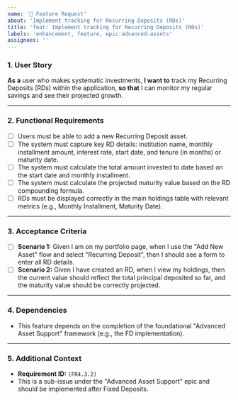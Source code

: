 ```yaml
---
name: '🚀 Feature Request'
about: 'Implement tracking for Recurring Deposits (RDs)'
title: 'feat: Implement tracking for Recurring Deposits (RDs)'
labels: 'enhancement, feature, epic:advanced-assets'
assignees: ''
---
```


### 1. User Story

**As a** user who makes systematic investments,
**I want to** track my Recurring Deposits (RDs) within the application,
**so that** I can monitor my regular savings and see their projected growth.

---

### 2. Functional Requirements

*   [ ] Users must be able to add a new Recurring Deposit asset.
*   [ ] The system must capture key RD details: institution name, monthly installment amount, interest rate, start date, and tenure (in months) or maturity date.
*   [ ] The system must calculate the total amount invested to date based on the start date and monthly installment.
*   [ ] The system must calculate the projected maturity value based on the RD compounding formula.
*   [ ] RDs must be displayed correctly in the main holdings table with relevant metrics (e.g., Monthly Installment, Maturity Date).

---

### 3. Acceptance Criteria

*   [ ] **Scenario 1:** Given I am on my portfolio page, when I use the "Add New Asset" flow and select "Recurring Deposit", then I should see a form to enter all RD details.
*   [ ] **Scenario 2:** Given I have created an RD, when I view my holdings, then the current value should reflect the total principal deposited so far, and the maturity value should be correctly projected.

---

### 4. Dependencies

*   This feature depends on the completion of the foundational "Advanced Asset Support" framework (e.g., the FD implementation).

---

### 5. Additional Context

*   **Requirement ID:** `(FR4.3.2)`
*   This is a sub-issue under the "Advanced Asset Support" epic and should be implemented after Fixed Deposits.